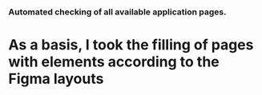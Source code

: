 ### Automated checking of all available application pages. 
# As a basis, I took the filling of pages with elements according to the Figma layouts

